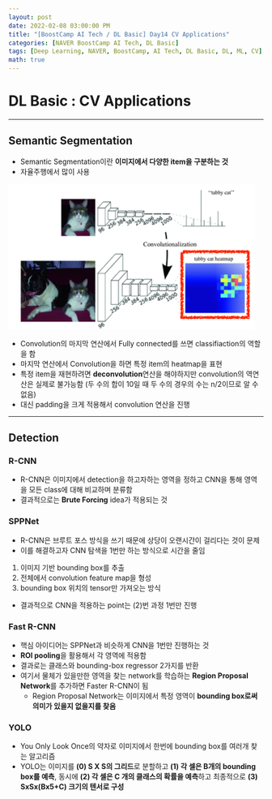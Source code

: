 ```yaml
---
layout: post
date: 2022-02-08 03:00:00 PM
title: "[BoostCamp AI Tech / DL Basic] Day14 CV Applications"
categories: [NAVER BoostCamp AI Tech, DL Basic]
tags: [Deep Learning, NAVER, BoostCamp, AI Tech, DL Basic, DL, ML, CV]
math: true
---
```

# DL Basic : CV Applications

---

## Semantic Segmentation

- Semantic Segmentation이란 **이미지에서 다양한 item을 구분하는 것**
- 자율주행에서 많이 사용

![](/image/boostcamp/dlbasic/cnn/seg.png)

- Convolution의 마지막 연산에서 Fully connected를 쓰면 classifiaction의 역할을 함
- 마지막 연산에서 Convolution을 하면 특정 item의 heatmap을 표현
- 특정 item을 재현하려면 **deconvolution**연산을 해야하지만 convolution의 역연산은 실제로 불가능함 (두 수의 합이 10일 때 두 수의 경우의 수는 n/2이므로 알 수 없음)
- 대신 padding을 크게 적용해서 convolution 연산을 진행

---

## Detection

### R-CNN

- R-CNN은 이미지에서 detection을 하고자하는 영역을 정하고 CNN을 통해 영역을 모든 class에 대해 비교하며 분류함
- 결과적으로는 **Brute Forcing** idea가 적용되는 것

### SPPNet

- R-CNN은 브루트 포스 방식을 쓰기 때문에 상당이 오랜시간이 걸리다는 것이 문제
- 이를 해결하고자 CNN 탐색을 1번만 하는 방식으로 시간을 줄임
  
1. 이미지 기반 bounding box를 추출
2. 전체에서 convolution feature map을 형성
3. bounding box 위치의 tensor만 가져오는 방식

- 결과적으로 CNN을 적용하는 point는 (2)번 과정 1번만 진행

### Fast R-CNN

- 핵심 아이디어는 SPPNet과 비슷하게 CNN을 1번만 진행하는 것
- **ROI pooling**을 활용해서 각 영역에 적용함
- 결과로는 클래스와 bounding-box regressor 2가지를 반환
- 여기서 물체가 있을만한 영역을 찾는 network를 학습하는 **Region Proposal Network**를 추가하면 Faster R-CNN이 됨
    - Region Proposal Network는 이미지에서 특정 영역이 **bounding box로써 의미가 있을지 없을지를 찾음**

### YOLO

- You Only Look Once의 약자로 이미지에서 한번에 bounding box를 여러개 찾는 알고리즘
- YOLO는 이미지를 **(0) S X S의 그리드**로 분할하고 **(1) 각 셀은 B개의 bounding box를 예측**, 동시에 **(2) 각 셀은 C 개의 클래스의 확률을 예측**하고 최종적으로 **(3) SxSx(Bx5+C) 크기의 텐서로 구성**
